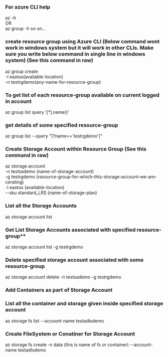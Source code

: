 ### **For azure CLI help** 
az -h \
OR \
az group -h so on... 

### **create resource group using Azure CLI**  (Below command wont work in windows system but it will work in other CLIs. Make sure you write below command in single line in windows system) (See this command in raw)
az group create \
-l eastus(available-location) \
-n testrgdemo(any-name-for-resource-group)

### **To get list of each resource-group available on current logged in account** 
az group list query '[*].name()'

### **get details of some specified resource-group** 
az group list --query "[?name=='testrgdemo']"

### **Create Storage Account within Resource Group** (See this command in raw) 
az storage account \
-n testsademo (name-of-storage-account)\
-g testrgdemo (resource-group-for-which-this-storage-account-we-are-cerating) \
-l eastus (available-location) \
--sku standard_LRS (name-of-storage-plan)

### **List all the Storage Accounts** 
az storage account list 

### Get List Storage Accounts associated with specified resource-group** 
az storage account list -g testrgdemo

### **Delete specified storage account associated with some resource-group** 
az storage account delete -n testsademo -g testrgdemo

### Add Containers as part of Storage Account


### List all the container and storage given inside specified storage account
az storage fs list --account-name testadlsdemo

### Create FileSystem or Conatiner for Storage Account
az storage fs create -n data (this is name of fs or container) --account-name testadlsdemo
